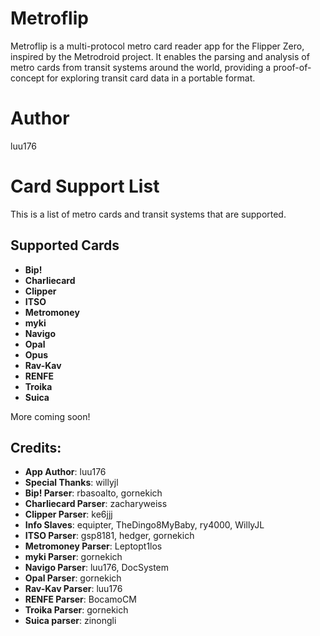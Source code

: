 # Metroflip
Metroflip is a multi-protocol metro card reader app for the Flipper Zero, inspired by the Metrodroid project. It enables the parsing and analysis of metro cards from transit systems around the world, providing a proof-of-concept for exploring transit card data in a portable format. 

# Author
luu176

# Card Support List

This is a list of metro cards and transit systems that are supported.

## Supported Cards
- **Bip!**  
- **Charliecard**  
- **Clipper**  
- **ITSO**  
- **Metromoney**  
- **myki**  
- **Navigo**  
- **Opal**  
- **Opus**  
- **Rav-Kav**  
- **RENFE**
- **Troika**
- **Suica**

More coming soon! 

## Credits:
- **App Author**: luu176  
- **Special Thanks**: willyjl
- **Bip! Parser**: rbasoalto, gornekich  
- **Charliecard Parser**: zacharyweiss  
- **Clipper Parser**: ke6jjj  
- **Info Slaves**: equipter, TheDingo8MyBaby, ry4000, WillyJL
- **ITSO Parser**: gsp8181, hedger, gornekich  
- **Metromoney Parser**: Leptopt1los  
- **myki Parser**: gornekich  
- **Navigo Parser**: luu176, DocSystem  
- **Opal Parser**: gornekich  
- **Rav-Kav Parser**: luu176  
- **RENFE Parser**: BocamoCM  
- **Troika Parser**: gornekich
- **Suica parser**: zinongli 

